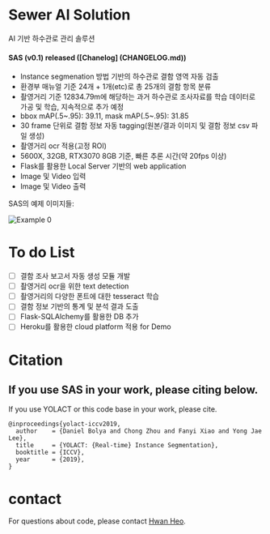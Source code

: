 # **S**ewer **AI** **S**olution

AI 기반 하수관로 관리 솔루션

#### SAS (v0.1) released ([Chanelog] (CHANGELOG.md))
 - Instance segmenation 방법 기반의 하수관로 결함 영역 자동 검출
 - 환경부 매뉴얼 기준 24개 + 1개(etc)로 총 25개의 결함 항목 분류
 - 촬영거리 기준 12834.79m에 해당하는 과거 하수관로 조사자료를 학습 데이터로 가공 및 학습, 지속적으로 추가 예정
 - bbox mAP(.5~.95): 39.11, mask mAP(.5~.95): 31.85
 - 30 frame 단위로 결함 정보 자동 tagging(원본/결과 이미지 및 결함 정보 csv 파일 생성)
 - 촬영거리 ocr 적용(고정 ROI)
 - 5600X, 32GB, RTX3070 8GB 기준, 빠른 추론 시간(약 20fps 이상)
 - Flask를 활용한 Local Server 기반의 web application
 - Image 및 Video 입력
 - Image 및 Video 출력

SAS의 예제 이미지들:

![Example 0](data/SAS_example_0.gif)


# To do List
 - [ ] 결함 조사 보고서 자동 생성 모듈 개발 
 - [ ] 촬영거리 ocr을 위한 text detection
 - [ ] 촬영거리의 다양한 폰트에 대한 tesseract 학습
 - [ ] 결함 정보 기반의 통계 및 분석 결과 도출
 - [ ] Flask-SQLAlchemy를 활용한 DB 추가
 - [ ] Heroku를 활용한 cloud platform 적용 for Demo
  
# Citation
## If you use SAS in your work, please citing below.
If you use YOLACT or this code base in your work, please cite.
```
@inproceedings{yolact-iccv2019,
  author    = {Daniel Bolya and Chong Zhou and Fanyi Xiao and Yong Jae Lee},
  title     = {YOLACT: {Real-time} Instance Segmentation},
  booktitle = {ICCV},
  year      = {2019},
}
```


# contact
For questions about code, please contact [Hwan Heo](mailto:hheo@bizdata.kr).